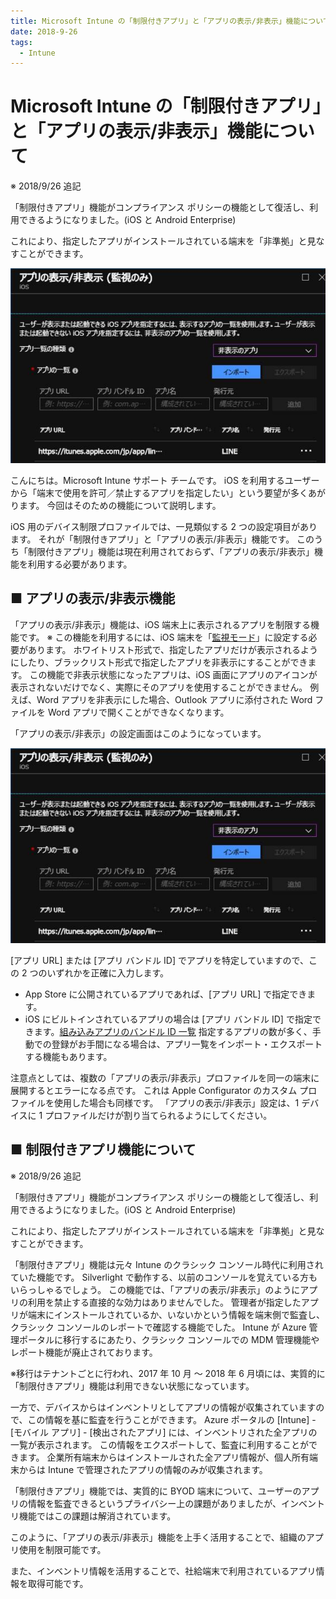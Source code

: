 ```yaml
---
title: Microsoft Intune の「制限付きアプリ」と「アプリの表示/非表示」機能について
date: 2018-9-26
tags:
  - Intune
---
```


# Microsoft Intune の「制限付きアプリ」と「アプリの表示/非表示」機能について

※ 2018/9/26 追記

「制限付きアプリ」機能がコンプライアンス ポリシーの機能として復活し、利用できるようになりました。(iOS と Android Enterprise)

これにより、指定したアプリがインストールされている端末を「非準拠」と見なすことができます。

![](./20180926_01/1_MicrosoftIntune_constraintedapp_and_displayfunction.png)

こんにちは。Microsoft Intune サポート チームです。
iOS を利用するユーザーから「端末で使用を許可／禁止するアプリを指定したい」という要望が多くあがります。
今回はそのための機能について説明します。

iOS 用のデバイス制限プロファイルでは、一見類似する 2 つの設定項目があります。
それが「制限付きアプリ」と「アプリの表示/非表示」機能です。
このうち「制限付きアプリ」機能は現在利用されておらず、「アプリの表示/非表示」機能を利用する必要があります。


## ■ アプリの表示/非表示機能
「アプリの表示/非表示」機能は、iOS 端末上に表示されるアプリを制限する機能です。
※ この機能を利用するには、iOS 端末を「[監視モード](https://support.apple.com/ja-jp/HT202837)」に設定する必要があります。
ホワイトリスト形式で、指定したアプリだけが表示されるようにしたり、ブラックリスト形式で指定したアプリを非表示にすることができます。
この機能で非表示状態になったアプリは、iOS 画面にアプリのアイコンが表示されないだけでなく、実際にそのアプリを使用することができません。
例えば、Word アプリを非表示にした場合、Outlook アプリに添付された Word ファイルを Word アプリで開くことができなくなります。

「アプリの表示/非表示」の設定画面はこのようになっています。

![](./20180926_01/1_MicrosoftIntune_constraintedapp_and_displayfunction.png)

[アプリ URL] または [アプリ バンドル ID] でアプリを特定していますので、この 2 つのいずれかを正確に入力します。
- App Store に公開されているアプリであれば、[アプリ URL] で指定できます。
- iOS にビルトインされているアプリの場合は [アプリ バンドル ID] で指定できます。[組み込みアプリのバンドル ID 一覧](https://docs.microsoft.com/ja-jp/mem/intune/configuration/device-restrictions-ios#bundle-id-reference-for-built-in-ios-apps)
指定するアプリの数が多く、手動での登録がお手間になる場合は、アプリ一覧をインポート・エクスポートする機能もあります。

注意点としては、複数の「アプリの表示/非表示」プロファイルを同一の端末に展開するとエラーになる点です。
これは Apple Configurator のカスタム プロファイルを使用した場合も同様です。
「アプリの表示/非表示」設定は、1 デバイスに 1 プロファイルだけが割り当てられるようにしてください。



## ■ 制限付きアプリ機能について

※ 2018/9/26 追記

「制限付きアプリ」機能がコンプライアンス ポリシーの機能として復活し、利用できるようになりました。(iOS と Android Enterprise)

これにより、指定したアプリがインストールされている端末を「非準拠」と見なすことができます。

「制限付きアプリ」機能は元々 Intune のクラシック コンソール時代に利用されていた機能です。
Silverlight で動作する、以前のコンソールを覚えている方もいらっしゃるでしょう。
この機能では、「アプリの表示/非表示」のようにアプリの利用を禁止する直接的な効力はありませんでした。
管理者が指定したアプリが端末にインストールされているか、いないかという情報を端末側で監査し、クラシック コンソールのレポートで確認する機能でした。
Intune が Azure 管理ポータルに移行するにあたり、クラシック コンソールでの MDM 管理機能やレポート機能が廃止されております。

※移行はテナントごとに行われ、2017 年 10 月 ～ 2018 年 6 月頃には、実質的に「制限付きアプリ」機能は利用できない状態になっています。

一方で、デバイスからはインベントリとしてアプリの情報が収集されていますので、この情報を基に監査を行うことができます。
Azure ポータルの [Intune] - [モバイル アプリ] - [検出されたアプリ] には、インベントリされた全アプリの一覧が表示されます。
この情報をエクスポートして、監査に利用することができます。
企業所有端末からはインストールされた全アプリ情報が、個人所有端末からは Intune で管理されたアプリの情報のみが収集されます。

「制限付きアプリ」機能では、実質的に BYOD 端末について、ユーザーのアプリの情報を監査できるというプライバシー上の課題がありましたが、インベントリ機能ではこの課題は解消されています。

 

このように、「アプリの表示/非表示」機能を上手く活用することで、組織のアプリ使用を制限可能です。

また、インベントリ情報を活用することで、社給端末で利用されているアプリ情報を取得可能です。
